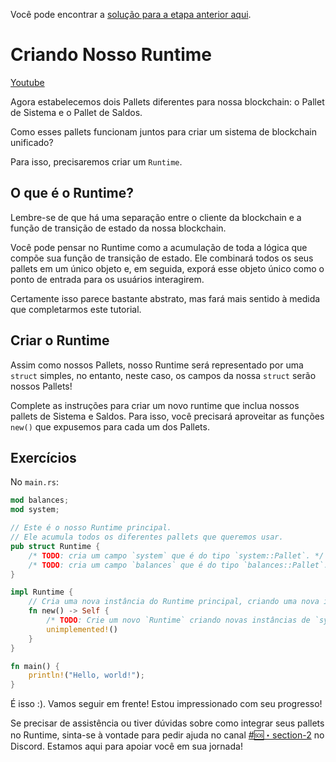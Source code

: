 Você pode encontrar a [solução para a etapa anterior aqui](https://gist.github.com/nomadbitcoin/4d41571e1155cb262c116e88b185bcd3).

# Criando Nosso Runtime

[Youtube](https://www.youtube.com/watch?v=uXzBcZgrH50)

Agora estabelecemos dois Pallets diferentes para nossa blockchain: o Pallet de Sistema e o Pallet de Saldos.

Como esses pallets funcionam juntos para criar um sistema de blockchain unificado?

Para isso, precisaremos criar um `Runtime`.

## O que é o Runtime?

Lembre-se de que há uma separação entre o cliente da blockchain e a função de transição de estado da nossa blockchain.

Você pode pensar no Runtime como a acumulação de toda a lógica que compõe sua função de transição de estado. Ele combinará todos os seus pallets em um único objeto e, em seguida, exporá esse objeto único como o ponto de entrada para os usuários interagirem.

Certamente isso parece bastante abstrato, mas fará mais sentido à medida que completarmos este tutorial.

## Criar o Runtime

Assim como nossos Pallets, nosso Runtime será representado por uma `struct` simples, no entanto, neste caso, os campos da nossa `struct` serão nossos Pallets!

Complete as instruções para criar um novo runtime que inclua nossos pallets de Sistema e Saldos. Para isso, você precisará aproveitar as funções `new()` que expusemos para cada um dos Pallets.

## Exercícios

No `main.rs`:

```rust
mod balances;
mod system;

// Este é o nosso Runtime principal.
// Ele acumula todos os diferentes pallets que queremos usar.
pub struct Runtime {
    /* TODO: cria um campo `system` que é do tipo `system::Pallet`. */
    /* TODO: cria um campo `balances` que é do tipo `balances::Pallet`. */
}

impl Runtime {
    // Cria uma nova instância do Runtime principal, criando uma nova instância de cada pallet.
    fn new() -> Self {
        /* TODO: Crie um novo `Runtime` criando novas instâncias de `system` e `balances`. */
        unimplemented!()
    }
}

fn main() {
    println!("Hello, world!");
}
```

É isso :). Vamos seguir em frente! Estou impressionado com seu progresso!

Se precisar de assistência ou tiver dúvidas sobre como integrar seus pallets no Runtime, sinta-se à vontade para pedir ajuda no canal [#🆘・section-2](https://discord.com/channels/898706705779687435/980905562566967427) no Discord. Estamos aqui para apoiar você em sua jornada!
